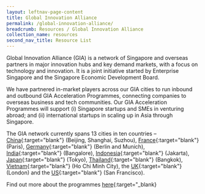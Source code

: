 ```yaml
---
layout: leftnav-page-content
title: Global Innovation Alliance
permalink: /global-innovation-alliance/
breadcrumb: Resources / Global Innovation Alliance
collection_name: resources
second_nav_title: Resource List
---
```


Global Innovation Alliance (GIA) is a network of Singapore and overseas partners in major innovation hubs and key demand markets, with a focus on technology and innovation. It is a joint initiative started by Enterprise Singapore and the Singapore Economic Development Board.
 
We have partnered in-market players across our GIA cities to run inbound and outbound GIA Acceleration Programmes, connecting companies to overseas business and tech communities. Our GIA Acceleration Programmes will support (i) Singapore startups and SMEs in venturing abroad; and (ii) international startups in scaling up in Asia through Singapore.
 
The GIA network currently spans 13 cities in ten countries – [China](https://www.enterprisesg.gov.sg/industries/hub/startup/global-innovation-alliance/china){:target="blank"} (Beijing, Shanghai, Suzhou), [France](https://www.enterprisesg.gov.sg/industries/hub/startup/global-innovation-alliance/france){:target="blank"} (Paris), [Germany](https://www.enterprisesg.gov.sg/industries/hub/startup/global-innovation-alliance/germany){:target="blank"} (Berlin and Munich), [India](https://www.enterprisesg.gov.sg/industries/hub/startup/global-innovation-alliance/india){:target="blank"} (Bangalore), [Indonesia](https://www.enterprisesg.gov.sg/industries/hub/startup/global-innovation-alliance/indonesia){:target="blank"} (Jakarta), [Japan](https://www.enterprisesg.gov.sg/industries/hub/startup/global-innovation-alliance/japan){:target="blank"} (Tokyo), [Thailand](https://www.enterprisesg.gov.sg/industries/hub/startup/global-innovation-alliance/thailand){:target="blank"} (Bangkok), [Vietnam](https://www.enterprisesg.gov.sg/industries/hub/startup/global-innovation-alliance/vietnam){:target="blank"} (Ho Chi Minh City), the [UK](https://www.enterprisesg.gov.sg/industries/hub/startup/global-innovation-alliance/united-kingdom){:target="blank"} (London) and the [US](https://www.enterprisesg.gov.sg/industries/hub/startup/global-innovation-alliance/united-states){:target="blank"} (San Francisco).
 
Find out more about the programmes [here](https://www.enterprisesg.gov.sg/industries/hub/startup/global-innovation-alliance){:target="_blank}

